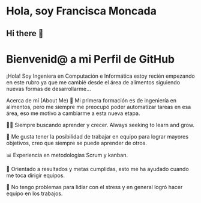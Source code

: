 # Hola, soy Francisca Moncada
## Hi there 👋

# Bienvenid@ a mi Perfil de GitHub
¡Hola! Soy Ingeniera en Computación e Informática estoy recién empezando en este rubro ya que me cambié desde el área de alimentos siguiendo nuevas formas de desarrollarme...

Acerca de mí (About Me)
💼 Mi primera formación es de ingeniería en alimentos, pero me siempre me preocupó poder automatizar tareas en esa área, eso me motivo a cambiarme a esta nueva etapa.

👨‍💻 Siempre buscando aprender y crecer. Always seeking to learn and grow.

🤝 Me gusta tener la posibilidad de trabajar en equipo para lograr mayores objetivos, creo que siempre se puede aprender de otros.

📊 Experiencia en metodologías Scrum y kanban.

🎯 Orientado a resultados y metas cumplidas, esto me ha ayudado cuando me toca dirigir equipos.

🧐 No tengo problemas para lidiar con el stress y en general logró hacer equipo en los trabajos.
